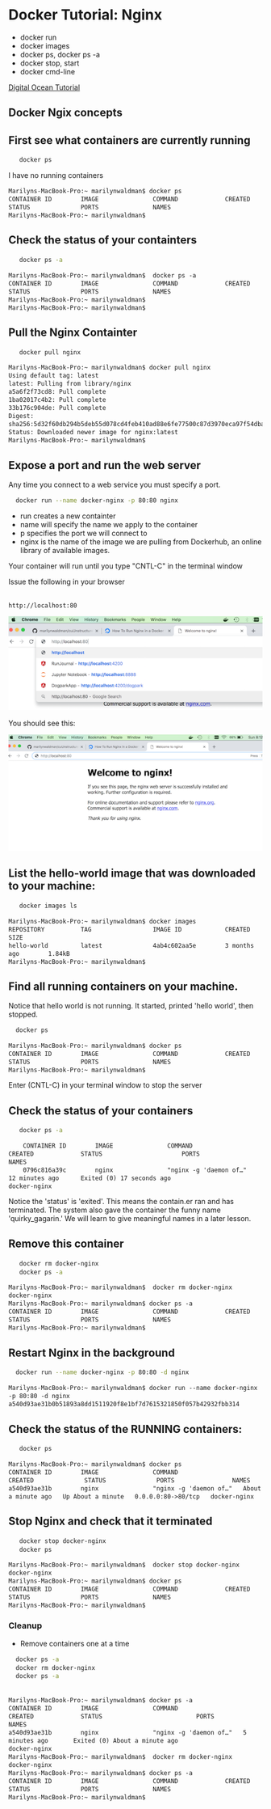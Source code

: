 # Docker Tutorial:  Nginx

   - docker run
   - docker images
   - docker ps, docker ps -a
   - docker stop, start
   - docker cmd-line
   
   
   [Digital Ocean Tutorial](https://www.digitalocean.com/community/tutorials/how-to-run-nginx-in-a-docker-container-on-ubuntu-14-04)

## Docker Ngix concepts
 

## First see what containers are currently running
```bash
   docker ps
```
I have no running containers
````
Marilyns-MacBook-Pro:~ marilynwaldman$ docker ps
CONTAINER ID        IMAGE               COMMAND             CREATED             STATUS              PORTS               NAMES
Marilyns-MacBook-Pro:~ marilynwaldman$ 
````

## Check the status of your containters

```bash
   docker ps -a
```

````
Marilyns-MacBook-Pro:~ marilynwaldman$  docker ps -a
CONTAINER ID        IMAGE               COMMAND             CREATED             STATUS              PORTS               NAMES
Marilyns-MacBook-Pro:~ marilynwaldman$ 
Marilyns-MacBook-Pro:~ marilynwaldman$ 
````
    
## Pull the Nginx Containter
```bash
   docker pull nginx
```

```aidl
Marilyns-MacBook-Pro:~ marilynwaldman$ docker pull nginx
Using default tag: latest
latest: Pulling from library/nginx
a5a6f2f73cd8: Pull complete 
1ba02017c4b2: Pull complete 
33b176c904de: Pull complete 
Digest: sha256:5d32f60db294b5deb55d078cd4feb410ad88e6fe77500c87d3970eca97f54dba
Status: Downloaded newer image for nginx:latest
Marilyns-MacBook-Pro:~ marilynwaldman$ 
```
## Expose a port and run the web server
Any time you connect to a web service you must specify a port.

```bash
  docker run --name docker-nginx -p 80:80 nginx
```
   - run creates a new containter
   - name will specify the name we apply to the container
   - p specifies the port we will connect to
   - nginx is the name of the image we are pulling from Dockerhub, an online
   library of available images.
   
   Your container will run until you type "CNTL-C" in the terminal window
   
   Issue the following in your browser
   
   


````aidl

http://localhost:80

````

![Screenshot](images/http.png) 

You should see this:

![Screenshot](images/nginxworks.png) 

## List the hello-world image that was downloaded to your machine:

```bash
   docker images ls
```

````aidl
Marilyns-MacBook-Pro:~ marilynwaldman$ docker images
REPOSITORY          TAG                 IMAGE ID            CREATED             SIZE
hello-world         latest              4ab4c602aa5e        3 months ago        1.84kB
Marilyns-MacBook-Pro:~ marilynwaldman$ 

````

## Find all running containers on your machine.
Notice that hello world is not running.  It started, printed 'hello world', then
stopped.

```bash
  docker ps
```

````aidl
Marilyns-MacBook-Pro:~ marilynwaldman$ docker ps
CONTAINER ID        IMAGE               COMMAND             CREATED             STATUS              PORTS               NAMES
Marilyns-MacBook-Pro:~ marilynwaldman$ 

````

Enter (CNTL-C) in your terminal window to stop the server

## Check the status of your containers

```bash
   docker ps -a

```

````aidl
    CONTAINER ID        IMAGE               COMMAND                  CREATED             STATUS                      PORTS               NAMES
    0796c816a39c        nginx               "nginx -g 'daemon of…"   12 minutes ago      Exited (0) 17 seconds ago                       docker-nginx

````

Notice the 'status' is 'exited'.  This means the contain.er ran and has terminated.
The system also gave the container the funny name 'quirky_gagarin.' We will learn
to give meaningful names in a later lesson.

## Remove this container

```bash
   docker rm docker-nginx
   docker ps -a
```

````aidl
Marilyns-MacBook-Pro:~ marilynwaldman$  docker rm docker-nginx
docker-nginx
Marilyns-MacBook-Pro:~ marilynwaldman$ docker ps -a
CONTAINER ID        IMAGE               COMMAND             CREATED             STATUS              PORTS               NAMES
Marilyns-MacBook-Pro:~ marilynwaldman$ 
````

## Restart Nginx in the background
```bash
  docker run --name docker-nginx -p 80:80 -d nginx
```

````aidl
Marilyns-MacBook-Pro:~ marilynwaldman$ docker run --name docker-nginx -p 80:80 -d nginx
a540d93ae31b0b51893a8dd1511920f8e1bf7d7615321850f057b42932fbb314
````

## Check the status of the RUNNING containers:

```bash
   docker ps 
```

````aidl
Marilyns-MacBook-Pro:~ marilynwaldman$ docker ps 
CONTAINER ID        IMAGE               COMMAND                  CREATED              STATUS              PORTS                NAMES
a540d93ae31b        nginx               "nginx -g 'daemon of…"   About a minute ago   Up About a minute   0.0.0.0:80->80/tcp   docker-nginx
````

## Stop Nginx and check that it terminated

```bash
   docker stop docker-nginx
   docker ps
```

```
Marilyns-MacBook-Pro:~ marilynwaldman$  docker stop docker-nginx
docker-nginx
Marilyns-MacBook-Pro:~ marilynwaldman$ docker ps
CONTAINER ID        IMAGE               COMMAND             CREATED             STATUS              PORTS               NAMES
Marilyns-MacBook-Pro:~ marilynwaldman$ 

```

### Cleanup

   - Remove containers one at a time
   
```bash
  docker ps -a
  docker rm docker-nginx
  docker ps -a
  
```   

```aidl
Marilyns-MacBook-Pro:~ marilynwaldman$ docker ps -a
CONTAINER ID        IMAGE               COMMAND                  CREATED             STATUS                          PORTS               NAMES
a540d93ae31b        nginx               "nginx -g 'daemon of…"   5 minutes ago       Exited (0) About a minute ago                       docker-nginx
Marilyns-MacBook-Pro:~ marilynwaldman$  docker rm docker-nginx
docker-nginx
Marilyns-MacBook-Pro:~ marilynwaldman$ docker ps -a
CONTAINER ID        IMAGE               COMMAND             CREATED             STATUS              PORTS               NAMES
Marilyns-MacBook-Pro:~ marilynwaldman$ 
```

